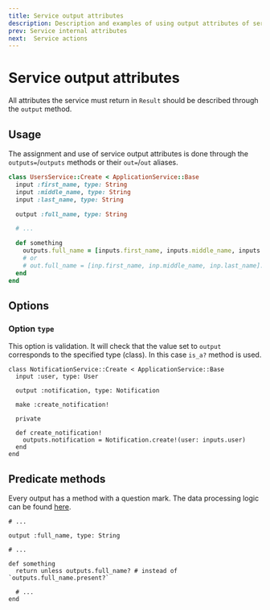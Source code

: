 ```yaml
---
title: Service output attributes
description: Description and examples of using output attributes of service
prev: Service internal attributes
next:  Service actions
---
```


# Service output attributes

All attributes the service must return in `Result` should be described through the `output` method.

## Usage

The assignment and use of service output attributes is done through the `outputs=`/`outputs` methods or their `out=`/`out` aliases.

```ruby
class UsersService::Create < ApplicationService::Base
  input :first_name, type: String
  input :middle_name, type: String
  input :last_name, type: String

  output :full_name, type: String

  # ...

  def something
    outputs.full_name = [inputs.first_name, inputs.middle_name, inputs.last_name].compact.join(" ")
    # or
    # out.full_name = [inp.first_name, inp.middle_name, inp.last_name].compact.join(" ")
  end
end
```

## Options

### Option `type`

This option is validation.
It will check that the value set to `output` corresponds to the specified type (class).
In this case `is_a?` method is used.

```ruby{4,11}
class NotificationService::Create < ApplicationService::Base
  input :user, type: User

  output :notification, type: Notification

  make :create_notification!
  
  private
  
  def create_notification!
    outputs.notification = Notification.create!(user: inputs.user)
  end
end
```

## Predicate methods

Every output has a method with a question mark.
The data processing logic can be found [here](https://github.com/servactory/servactory/blob/main/lib/servactory/utils.rb#L39-L52).

```ruby{8}
# ...

output :full_name, type: String

# ...

def something
  return unless outputs.full_name? # instead of `outputs.full_name.present?`

  # ...
end
```

